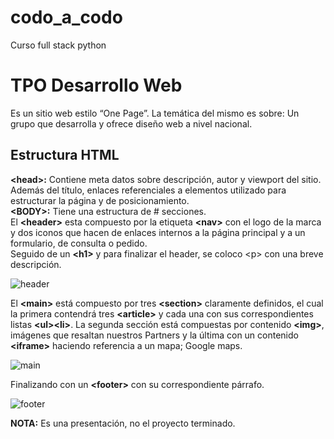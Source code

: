 # codo_a_codo
Curso full stack python

<h1>TPO Desarrollo Web</h1>
Es un sitio web estilo “One Page”. La temática del mismo es sobre: Un grupo que desarrolla y ofrece diseño web a nivel nacional.

<h2>Estructura HTML</h2>
<strong>&lt;head&gt;:</strong> Contiene meta datos sobre descripción, autor y viewport del sitio. Además del título, enlaces referenciales a elementos utilizado para estructurar la página y de posicionamiento.<br>
<strong>&lt;BODY&gt;:</strong> Tiene una estructura de # secciones.<br>
El <strong>&lt;header&gt;</strong> esta compuesto por la etiqueta <strong>&lt;nav&gt;</strong> con el logo de la marca y dos iconos que hacen de enlaces internos a la página principal y a un formulario, de consulta o pedido.<br>
Seguido de un <strong>&lt;h1&gt;</strong> y para finalizar el header, se coloco &lt;p&gt; con una breve descripción. 

![header](https://user-images.githubusercontent.com/7760577/190028414-c178e4d3-0f6d-4f7e-aac4-f8fa2911f9f0.png)

El <strong>&lt;main&gt;</strong> está compuesto por tres <strong>&lt;section&gt;</strong> claramente definidos, el cual la primera contendrá tres <strong>&lt;article&gt;</strong> y cada una con sus correspondientes listas <strong>&lt;ul&gt;&lt;li&gt;</strong>. 
La segunda sección está compuestas por contenido <strong>&lt;img&gt;</strong>, imágenes que resaltan nuestros Partners y la última con un contenido <strong>&lt;iframe&gt;</strong> haciendo referencia a un mapa; Google maps.

![main](https://user-images.githubusercontent.com/7760577/190028434-e06dd41e-a6b0-44f6-842d-6765c054738f.png)

Finalizando con un <strong>&lt;footer&gt;</strong> con su correspondiente párrafo.

![footer](https://user-images.githubusercontent.com/7760577/190028447-86762cfe-c2e7-4657-b790-8b592c352498.png)

<strong>NOTA:</strong> Es una presentación, no el proyecto terminado. 


 


